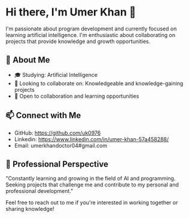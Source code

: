 # Hi there, I'm Umer Khan 👋

I'm passionate about program development and currently focused on learning artificial intelligence. I'm enthusiastic about collaborating on projects that provide knowledge and growth opportunities.

## 🌱 About Me

- 🎓 Studying: Artificial Intelligence
- 💼 Looking to collaborate on: Knowledgeable and knowledge-gaining projects
- 👯 Open to collaboration and learning opportunities

## 📫 Connect with Me

- GitHub: https://github.com/uk0976
- Linkedin: https://www.linkedin.com/in/umer-khan-57a458288/
- Email: umerkhandoctor04#gmail.com

## 🚀 Professional Perspective

"Constantly learning and growing in the field of AI and programming. Seeking projects that challenge me and contribute to my personal and professional development."

Feel free to reach out to me if you're interested in working together or sharing knowledge!

